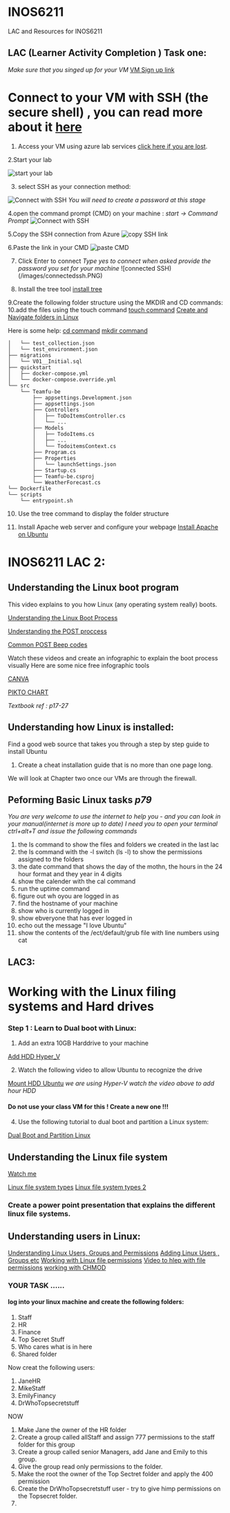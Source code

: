 # INOS6211
LAC and Resources for INOS6211

## LAC (Learner Activity Completion ) Task one:

*Make sure that you singed up for your VM*
[VM Sign up link](https://labs.azure.com/register/nzop2fh9)

# Connect to your VM with SSH (the secure shell) , you can read more about it [here](https://www.ssh.com/ssh/)
1. Access your VM using azure lab services [click here if you are lost](https://labs.azure.com). 


2.Start your lab 

![start your lab](/images/sshconnection.PNG)

3. select SSH as your connection method:

![Connect with SSH](/images/sshconnection.PNG)
*You will need to create a password at this stage*

4.open the command prompt (CMD) on your machine : *start -> Command Prompt*
![Connect with SSH](/images/commandprompt.PNG)

5.Copy the SSH connection from Azure
![copy SSH link](/images/sshlink.PNG)

6.Paste the link in your CMD
![paste CMD](/images/sshcmd.PNG)

7. Click Enter to connect
*Type yes to connect when asked*
*provide the password you set for your machine*
![connected SSH)(/images/connectedssh.PNG)


8. Install the tree tool [install tree](https://vitux.com/linux-tree-command/)

9.Create the following folder structure using the MKDIR and CD commands:
10.add the files using the touch command [touch command](https://www.geeksforgeeks.org/touch-command-in-linux-with-examples/)
[Create and Navigate folders in Linux](https://www.digitalocean.com/community/tutorials/basic-linux-navigation-and-file-management)

Here is some help:
[cd command](https://linuxize.com/post/linux-cd-command/)
[mkdir command](https://www.geeksforgeeks.org/mkdir-command-in-linux-with-examples/)


```├── postman
│   └── test_collection.json
│   └── test_environment.json
├── migrations
│   └── V01__Initial.sql
├── quickstart
│   ├── docker-compose.yml
│   └── docker-compose.override.yml
└── src
    └── Teamfu-be
        ├── appsettings.Development.json
        ├── appsettings.json
        ├── Controllers
        │   ├── ToDoItemsController.cs
        │   └── ...
        ├── Models
        │   ├── TodoItems.cs
        │   ├── ...
        │   └── TodoitemsContext.cs
        ├── Program.cs
        ├── Properties
        │   └── launchSettings.json
        ├── Startup.cs
        ├── Teamfu-be.csproj
        └── WeatherForecast.cs
└── Dockerfile
└── scripts
    └── entrypoint.sh
```
10. Use the tree command to display the folder structure 

11. Install Apache web server and configure your webpage [Install Apache on Ubuntu](https://www.digitalocean.com/community/tutorials/how-to-install-the-apache-web-server-on-ubuntu-20-04)

# INOS6211 LAC 2: 

## Understanding the Linux boot program 
This video explains to you how Linux (any operating system really) boots. 

 [Understanding the Linux Boot Process](https://www.youtube.com/watch?v=mHB0Z-HUauo)
 
 [Understanding the POST proccess](https://www.youtube.com/watch?v=PSnGuvylWBI)
 
 [Common POST Beep codes](https://www.pcmag.com/encyclopedia/term/beep-codes)
 
Watch these videos and create an infographic to explain the boot process visually 
Here are some nice free infographic tools 

[CANVA](https://www.canva.com/)

[PIKTO CHART](https://piktochart.com/)

*Textbook ref : p17-27*

## Understanding how Linux is installed:
Find a good web source that takes you through a step by step guide to install Ubuntu
1. Create a cheat installation guide that is no more than one page long. 

We will look at Chapter two once our VMs are through the firewall. 

## Peforming Basic Linux tasks *p79*
*You are very welcome to use the internet to help you - and you can look in your manual(internet is more up to date)
I need you to open your terminal ctrl+alt+T and issue the following commands*
1. the ls command to show the files and folders we created in the last lac 
2. the ls command with the  -l switch (ls -l) to show the permissions assigned to the folders
3. the date command that shows the day of the mothn, the hours in the 24 hour format and they year in 4 digits 
4. show the calender with the cal command
5. run the uptime command
6. figure out wh oyou are logged in as 
7. find the hostname of your machine
8. show who is currently logged in 
9. show ebveryone that has ever logged in 
10. echo out the message "I love Ubuntu"
11. show the contents of the /ect/default/grub file with line numbers using  cat


## LAC3:

# Working with the Linux filing systems and Hard drives 

### Step 1 : Learn to Dual boot with Linux:

1. Add an extra 10GB Harddrive to your machine

[Add HDD Hyper_V](https://manuals.gfi.com/en/exinda/help/content/exos/virtual-appliances/hyper-v/hyperv-locate-vhd.htm)

2. Watch the following video to allow Ubuntu to recognize the drive  

[Mount HDD Ubuntu](https://www.youtube.com/watch?v=jZVs-SInMBU)
*we are using Hyper-V watch the video above to add hour HDD*


#### Do not use your class VM for this ! Create a new one !!!
4. Use the following tutorial to dual boot and partition a Linux system:

[Dual Boot and Partition Linux](https://www.tecmint.com/install-ubuntu-alongside-with-windows/#:~:text=In%20the%20hard%20disk%20partition,to%20create%20the%20Ubuntu%20partition.&text=In%20the%20partition%20pop%2Dup,the%20beginning%20of%20this%20space.)

## Understanding the Linux file system 
[Watch me](https://www.youtube.com/watch?v=HbgzrKJvDRw)

[Linux file system types](https://www.youtube.com/watch?v=V2h_Gh7vS6w) 
[Linux file system types 2](https://www.youtube.com/watch?v=_h30HBYxtws)


### Create a power point presentation that explains the different linux file systems. 

## Understanding users in Linux:

[Understanding Linux Users, Groups and Permissions](https://www.digitalocean.com/community/tutorials/an-introduction-to-linux-permissions)
[Adding Linux Users , Groups etc](https://www.youtube.com/watch?v=7d_4b7uZTtk)
[Working with Linux file permissions](https://linuxhandbook.com/linux-file-permissions/)
[Video to hlep with file permissions](https://linuxhandbook.com/linux-file-permissions/)
[working with CHMOD](https://linuxhandbook.com/chmod-command/)

### YOUR TASK ......
#### log into your linux machine and create the following folders:
1. Staff
2. HR
3. Finance
4. Top Secret Stuff
5. Who cares what is in here 
6. Shared folder 

Now creat the following users:

1. JaneHR
2. MikeStaff
3. EmilyFinancy 
4. DrWhoTopsecretstuff

NOW 
1. Make Jane the owner of the HR folder 
2. Create a group called allStaff and assign 777 permissions to the staff folder for this group 
3. Create a group called senior Managers, add Jane and Emily to this group. 
4. Give the group read only permissions to the folder. 
5. Make the root the  owner of the Top Sectret folder and apply the 400 permission
6. Create the DrWhoTopsecretstuff user - try to give himp permissions on the Topsecret folder. 
7. 









